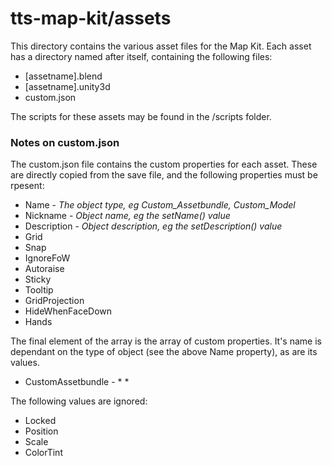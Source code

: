 # tts-map-kit/assets

This directory contains the various asset files for the Map Kit. Each asset has a directory named after itself, containing the following files:

* [assetname].blend
* [assetname].unity3d
* custom.json

The scripts for these assets may be found in the /scripts folder.

### Notes on custom.json

The custom.json file contains the custom properties for each asset. These are directly copied from the save file, and the following properties must be rpesent:

* Name - *The object type, eg Custom_Assetbundle, Custom_Model*
* Nickname - *Object name, eg the setName() value*
* Description - *Object description, eg the setDescription() value*
* Grid
* Snap
* IgnoreFoW
* Autoraise
* Sticky
* Tooltip
* GridProjection
* HideWhenFaceDown
* Hands

The final element of the array is the array of custom properties. It's name is dependant on the type of object (see the above Name property), as are its values.
* CustomAssetbundle - * *

The following values are ignored:
* Locked
* Position
* Scale
* ColorTint